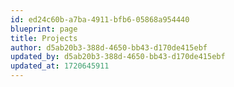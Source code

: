 ```yaml
---
id: ed24c60b-a7ba-4911-bfb6-05868a954440
blueprint: page
title: Projects
author: d5ab20b3-388d-4650-bb43-d170de415ebf
updated_by: d5ab20b3-388d-4650-bb43-d170de415ebf
updated_at: 1720645911
---
```

